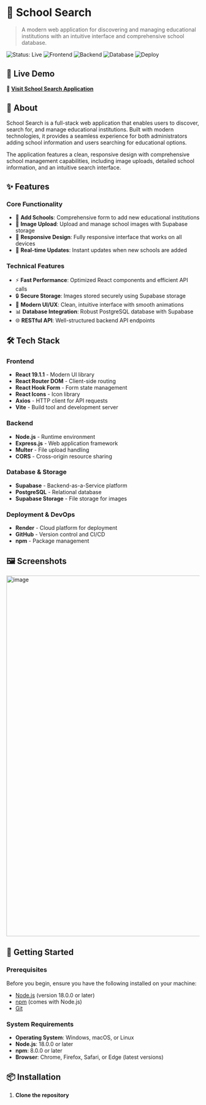# 🏫 School Search

> A modern web application for discovering and managing educational institutions with an intuitive interface and comprehensive school database.

![Status: Live](https://img.shields.io/badge/Status-Live-brightgreen)
![Frontend](https://img.shields.io/badge/Frontend-React-61DAFB?logo=react)
![Backend](https://img.shields.io/badge/Backend-Node.js-339933?logo=node.js)
![Database](https://img.shields.io/badge/Database-Supabase-3ECF8E?logo=supabase)
![Deploy](https://img.shields.io/badge/Deployed%20on-Render-46E3B7)

## 🌟 Live Demo

**🔗 [Visit School Search Application](https://schoolsearch-kqy9.onrender.com/)**


## 🎯 About

School Search is a full-stack web application that enables users to discover, search for, and manage educational institutions. Built with modern technologies, it provides a seamless experience for both administrators adding school information and users searching for educational options.

The application features a clean, responsive design with comprehensive school management capabilities, including image uploads, detailed school information, and an intuitive search interface.

## ✨ Features

### Core Functionality
- 🏫 **Add Schools**: Comprehensive form to add new educational institutions
- 📸 **Image Upload**: Upload and manage school images with Supabase storage
- 📱 **Responsive Design**: Fully responsive interface that works on all devices
- 🚀 **Real-time Updates**: Instant updates when new schools are added

### Technical Features
- ⚡ **Fast Performance**: Optimized React components and efficient API calls
- 🔒 **Secure Storage**: Images stored securely using Supabase storage
- 🎨 **Modern UI/UX**: Clean, intuitive interface with smooth animations
- 📊 **Database Integration**: Robust PostgreSQL database with Supabase
- 🌐 **RESTful API**: Well-structured backend API endpoints

## 🛠️ Tech Stack

### Frontend
- **React 19.1.1** - Modern UI library
- **React Router DOM** - Client-side routing
- **React Hook Form** - Form state management
- **React Icons** - Icon library
- **Axios** - HTTP client for API requests
- **Vite** - Build tool and development server

### Backend
- **Node.js** - Runtime environment
- **Express.js** - Web application framework
- **Multer** - File upload handling
- **CORS** - Cross-origin resource sharing

### Database & Storage
- **Supabase** - Backend-as-a-Service platform
- **PostgreSQL** - Relational database
- **Supabase Storage** - File storage for images

### Deployment & DevOps
- **Render** - Cloud platform for deployment
- **GitHub** - Version control and CI/CD
- **npm** - Package management

## 🖼️ Screenshots

<img width="1857" height="939" alt="image" src="https://github.com/user-attachments/assets/8117242f-0d12-4e54-af7e-37e53b22c8b7" />

## 🚀 Getting Started

### Prerequisites

Before you begin, ensure you have the following installed on your machine:

- [Node.js](https://nodejs.org/) (version 18.0.0 or later)
- [npm](https://www.npmjs.com/) (comes with Node.js)
- [Git](https://git-scm.com/)

### System Requirements

- **Operating System**: Windows, macOS, or Linux
- **Node.js**: 18.0.0 or later
- **npm**: 8.0.0 or later
- **Browser**: Chrome, Firefox, Safari, or Edge (latest versions)

## 📦 Installation

1. **Clone the repository**


